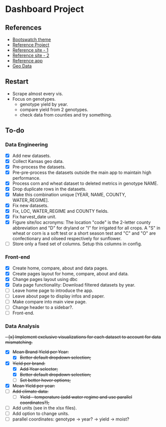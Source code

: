 # Dashboard Project

## References

* [Bootswatch theme](https://bootswatch.com/lumen/)
* [Reference Project](https://github.com/fiakoenjiniring/rainfall/tree/main)
* [Reference site - 1](http://ramwheatdb.com/headtohead.php)
* [Reference site - 2](https://www.myfields.info/crop-data)
* [Reference app](https://analytics.iasoybeans.com/cool-apps/ISOFAST/)
* [Geo Data](https://public.opendatasoft.com/explore/dataset/us-county-boundaries)

## Restart
* Scrape almost every vis.
* Focus on genotypes.
  * genotype yield by year.
  * compare yield from 2 genotypes.
  * check data from counties and try something. 

## To-do
### Data Engineering
- [x] Add new datasets.
- [x] Collect Kansas geo data.
- [x] Pre-process the datasets.
- [x] Pre-pre-process the datasets outside the main app to maintain high performance. 
- [x] Process corn and wheat dataset to deleted metrics in genotype NAME.
- [x] Drop duplicate rows in the datasets.
- [x] Make this combination unique [YEAR, NAME, COUNTY, WATER_REGIME].
- [x] Fix new datasets.
- [x] Fix, LOC, WATER_REGIME and COUNTY fields.
- [x] Fix harvest_date unit.
- [x] Figure site/loc acronyms: The location "code" is the 2-letter county abbreviation and "D" for dryland or "I" for irrigated for all crops. A "S" in wheat or corn is a soft test or a short season test and "C" and "O" are confectionary and oilseed respectively for sunflower. 
- [ ] Store only a fixed set of columns. Setup this columns in config.

### Front-end
- [x] Create home, compare, about and data pages.
- [x] Create pages layout for home, compare, about and data.
- [x] Change pages layout using dbc 
- [x] Data page functionality: Download filtered datasets by year.
- [ ] Leave home page to introduce the app.
- [ ] Leave about page to display infos and paper.
- [ ] Make compare into main view page.
- [ ] Change header to a sidebar?.
- [ ] Front-end.

### Data Analysis
<s>- [x] Implement exclusive visualizations for each dataset to account for data mismatching.
- [x] Mean Brand Yield per Year:
  - [x] Better default dropdown selection;
- [x] Yield per brand:
  - [x] Add Year selector;
  - [x] Better default dropdown selection;
  - [ ] Set better hover options;
- [x] Mean Yield per year:
- [ ] Add climate data:
  - [ ] Yield - temperature (add water regime and use parallel coordinates?);</s>
- [ ] Add units (see in the xlsx files).
- [ ] Add option to change units.
- [ ] parallel coordinates: genotype -> year? -> yield -> moist?